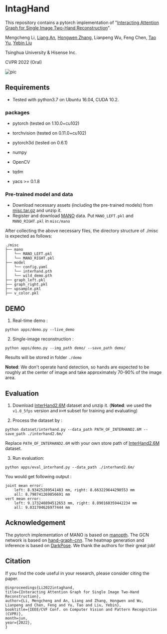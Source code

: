 # IntagHand

This repository contains a pytorch implementation of "[Interacting Attention Graph for Single Image Two-Hand Reconstruction](http://www.liuyebin.com/IntagHand/Intaghand.html)". 

Mengcheng Li, [Liang An](https://anl13.github.io), [Hongwen Zhang](https://hongwenzhang.github.io), Lianpeng Wu, Feng Chen, [Tao Yu](http://ytrock.com/), [Yebin Liu](http://www.liuyebin.com/)

Tsinghua University & Hisense Inc.

CVPR 2022 (Oral)

![pic](http://www.liuyebin.com/IntagHand/assets/results2.png)

## Requirements

- Tested with python3.7 on Ubuntu 16.04, CUDA 10.2.

### packages

- pytorch (tested on 1.10.0+cu102)

- torchvision (tested on 0.11.0+cu102)

- pytorch3d (tested on 0.6.1)

- numpy

- OpenCV

- tqdm

- yacs >= 0.1.8

### Pre-trained model and data

- Download  necessary assets (including the pre-trained models) from [misc.tar.gz](https://github.com/Dw1010/IntagHand/releases/download/v0.0/misc.tar.gz) and unzip it.
- Register and download [MANO](https://mano.is.tue.mpg.de/)  data. Put `MANO_LEFT.pkl` and `MANO_RIGHT.pkl` in `misc/mano`

After collecting the above necessary files, the directory structure of ./misc is expected as follows:

```
./misc
├── mano
│   └── MANO_LEFT.pkl
│   └── MANO_RIGHT.pkl
├── model
│   └── config.yaml
│   └── interhand.pth
│   └── wild_demo.pth
├── graph_left.pkl
├── graph_right.pkl
├── upsample.pkl
├── v_color.pkl

```

## DEMO

1. Real-time demo :

```
python apps/demo.py --live_demo
```
2. Single-image reconstruction  :

```
python apps/demo.py --img_path demo/ --save_path demo/
```
Results will be stored in folder `./demo`

**Noted**: We don't operate hand detection, so hands are expected to be roughly at the center of image and take approximately 70-90% of the image area.

## Evaluation

1. Download [InterHand2.6M](https://mks0601.github.io/InterHand2.6M/) dataset and unzip it. (**Noted**: we used the `v1.0_5fps` version and `H+M` subset for training and evaluating)

2. Process the dataset by :
```
python dataset/interhand.py --data_path PATH_OF_INTERHAND2.6M --save_path ./interhand2.6m/
```
Replace `PATH_OF_INTERHAND2.6M` with your own store path of [InterHand2.6M](https://mks0601.github.io/InterHand2.6M/) dataset. 

3. Run evaluation:
```
python apps/eval_interhand.py --data_path ./interhand2.6m/
```

You would get following output :

```
joint mean error:
    left: 8.93425289541483 mm, right: 8.663229644298553 mm
    all: 8.798741269856691 mm
vert mean error:
    left: 9.173248894512653 mm, right: 8.890160359442234 mm
    all: 9.031704626977444 mm
```


## Acknowledgement

The pytorch implementation of MANO is based on [manopth](https://github.com/hassony2/manopth). The GCN network is based on [hand-graph-cnn](https://github.com/3d-hand-shape/hand-graph-cnn). The heatmap generation and inference is based on [DarkPose](https://github.com/ilovepose/DarkPose). We thank the authors for their great job!

## Citation

If you find the code useful in your research, please consider citing the paper.

```
@inproceedings{Li2022intaghand,
title={Interacting Attention Graph for Single Image Two-Hand Reconstruction},
author={Li, Mengcheng and An, Liang and Zhang, Hongwen and Wu, Lianpeng and Chen, Feng and Yu, Tao and Liu, Yebin},
booktitle={IEEE/CVF Conf. on Computer Vision and Pattern Recognition (CVPR)},
month=jun,
year={2022},
}
```

